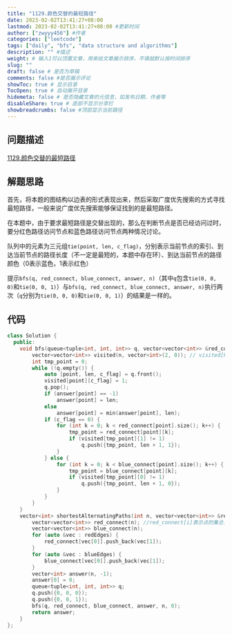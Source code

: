 ```yaml
---
title: "1129.颜色交替的最短路径"
date: 2023-02-02T13:41:27+08:00
lastmod: 2023-02-02T13:41:27+08:00 #更新时间
author: ["zwyyy456"] #作者
categories: ["leetcode"]
tags: ["daily", "bfs", "data structure and algorithms"]
description: "" #描述
weight: # 输入1可以顶置文章，用来给文章展示排序，不填就默认按时间排序
slug: ""
draft: false # 是否为草稿
comments: false #是否展示评论
showToc: true # 显示目录
TocOpen: true # 自动展开目录
hidemeta: false # 是否隐藏文章的元信息，如发布日期、作者等
disableShare: true # 底部不显示分享栏
showbreadcrumbs: false #顶部显示当前路径
---
```

## 问题描述
[1129.颜色交替的最短路径](https://leetcode.cn/problems/shortest-path-with-alternating-colors/)

## 解题思路
首先，将本题的图结构以边表的形式表现出来，然后采取广度优先搜索的方式寻找最短路径，一般来说广度优先搜索能够保证找到的是最短路径。

在本题中，由于要求最短路径是交替出现的，那么在判断节点是否已经访问过时，要分红色路径访问节点和蓝色路径访问节点两种情况讨论。

队列中的元素为三元组`tie(point, len, c_flag)`，分别表示当前节点的索引、到达当前节点的路径长度（不一定是最短的，本题中存在环）、到达当前节点的路径颜色（0表示蓝色，1表示红色）

提示`bfs(q, red_connect, blue_connect, answer, n)`（其中`q`包含`tie(0, 0, 0)`和`tie(0, 0, 1)`）与`bfs(q, red_connect, blue_connect, answer, n)`执行两次（`q`分别为`tie(0, 0, 0)`和`tie(0, 0, 1)`）的结果是一样的。

## 代码
```cpp
class Solution {
  public:
    void bfs(queue<tuple<int, int, int>> q, vector<vector<int>> &red_connect, vector<vector<int>> &blue_connect, vector<int> &answer, int n, int i) {
        vector<vector<int>> visited(n, vector<int>(2, 0)); // visited[k][1]表示由红到point，visited[k][0]为1表示由蓝到point
        int tmp_point = 0;
        while (!q.empty()) {
            auto [point, len, c_flag] = q.front();
            visited[point][c_flag] = 1;
            q.pop();
            if (answer[point] == -1)
                answer[point] = len;
            else
                answer[point] = min(answer[point], len);
            if (c_flag == 0) {
                for (int k = 0; k < red_connect[point].size(); k++) {
                    tmp_point = red_connect[point][k];
                    if (visited[tmp_point][1] != 1)
                        q.push({tmp_point, len + 1, 1});
                }
            } else {
                for (int k = 0; k < blue_connect[point].size(); k++) {
                    tmp_point = blue_connect[point][k];
                    if (visited[tmp_point][0] != 1)
                        q.push({tmp_point, len + 1, 0});
                }
            }
        }
    }
    vector<int> shortestAlternatingPaths(int n, vector<vector<int>> &redEdges, vector<vector<int>> &blueEdges) {
        vector<vector<int>> red_connect(n); //red_connect[i]表示点的集合，存在从i出发直接到这些点红色有向边
        vector<vector<int>> blue_connect(n);
        for (auto &vec : redEdges) {
            red_connect[vec[0]].push_back(vec[1]);
        }
        for (auto &vec : blueEdges) {
            blue_connect[vec[0]].push_back(vec[1]);
        }
        vector<int> answer(n, -1);
        answer[0] = 0;
        queue<tuple<int, int, int>> q;
        q.push({0, 0, 0});
        q.push({0, 0, 1});
        bfs(q, red_connect, blue_connect, answer, n, 0);
        return answer;
    }
};
```

